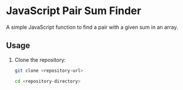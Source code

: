 # JavaScript Pair Sum Finder

A simple JavaScript function to find a pair with a given sum in an array.

## Usage

1. Clone the repository:

   ```bash
   git clone <repository-url>

   cd <repository-directory>
